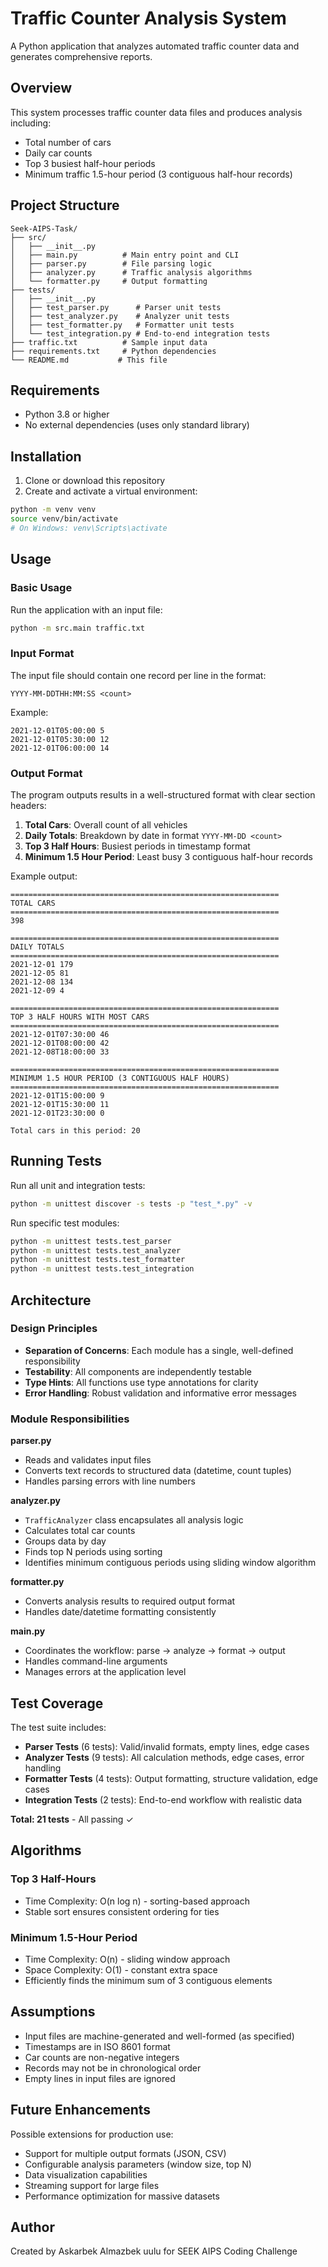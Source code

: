 # Traffic Counter Analysis System

A Python application that analyzes automated traffic counter data and generates comprehensive reports.

## Overview

This system processes traffic counter data files and produces analysis including:
- Total number of cars
- Daily car counts
- Top 3 busiest half-hour periods
- Minimum traffic 1.5-hour period (3 contiguous half-hour records)

## Project Structure

```
Seek-AIPS-Task/
├── src/
│   ├── __init__.py
│   ├── main.py          # Main entry point and CLI
│   ├── parser.py        # File parsing logic
│   ├── analyzer.py      # Traffic analysis algorithms
│   └── formatter.py     # Output formatting
├── tests/
│   ├── __init__.py
│   ├── test_parser.py      # Parser unit tests
│   ├── test_analyzer.py    # Analyzer unit tests
│   ├── test_formatter.py   # Formatter unit tests
│   └── test_integration.py # End-to-end integration tests
├── traffic.txt          # Sample input data
├── requirements.txt     # Python dependencies
└── README.md           # This file
```

## Requirements

- Python 3.8 or higher
- No external dependencies (uses only standard library)

## Installation

1. Clone or download this repository
2. Create and activate a virtual environment:
```bash
python -m venv venv
source venv/bin/activate  
# On Windows: venv\Scripts\activate
```

## Usage

### Basic Usage

Run the application with an input file:

```bash
python -m src.main traffic.txt
```

### Input Format

The input file should contain one record per line in the format:
```
YYYY-MM-DDTHH:MM:SS <count>
```

Example:
```
2021-12-01T05:00:00 5
2021-12-01T05:30:00 12
2021-12-01T06:00:00 14
```

### Output Format

The program outputs results in a well-structured format with clear section headers:

1. **Total Cars**: Overall count of all vehicles
2. **Daily Totals**: Breakdown by date in format `YYYY-MM-DD <count>`
3. **Top 3 Half Hours**: Busiest periods in timestamp format
4. **Minimum 1.5 Hour Period**: Least busy 3 contiguous half-hour records

Example output:
```
============================================================
TOTAL CARS
============================================================
398

============================================================
DAILY TOTALS
============================================================
2021-12-01 179
2021-12-05 81
2021-12-08 134
2021-12-09 4

============================================================
TOP 3 HALF HOURS WITH MOST CARS
============================================================
2021-12-01T07:30:00 46
2021-12-01T08:00:00 42
2021-12-08T18:00:00 33

============================================================
MINIMUM 1.5 HOUR PERIOD (3 CONTIGUOUS HALF HOURS)
============================================================
2021-12-01T15:00:00 9
2021-12-01T15:30:00 11
2021-12-01T23:30:00 0

Total cars in this period: 20
```

## Running Tests

Run all unit and integration tests:

```bash
python -m unittest discover -s tests -p "test_*.py" -v
```

Run specific test modules:

```bash
python -m unittest tests.test_parser
python -m unittest tests.test_analyzer
python -m unittest tests.test_formatter
python -m unittest tests.test_integration
```

## Architecture

### Design Principles

- **Separation of Concerns**: Each module has a single, well-defined responsibility
- **Testability**: All components are independently testable
- **Type Hints**: All functions use type annotations for clarity
- **Error Handling**: Robust validation and informative error messages

### Module Responsibilities

**parser.py**
- Reads and validates input files
- Converts text records to structured data (datetime, count tuples)
- Handles parsing errors with line numbers

**analyzer.py**
- `TrafficAnalyzer` class encapsulates all analysis logic
- Calculates total car counts
- Groups data by day
- Finds top N periods using sorting
- Identifies minimum contiguous periods using sliding window algorithm

**formatter.py**
- Converts analysis results to required output format
- Handles date/datetime formatting consistently

**main.py**
- Coordinates the workflow: parse → analyze → format → output
- Handles command-line arguments
- Manages errors at the application level

## Test Coverage

The test suite includes:

- **Parser Tests** (6 tests): Valid/invalid formats, empty lines, edge cases
- **Analyzer Tests** (9 tests): All calculation methods, edge cases, error handling
- **Formatter Tests** (4 tests): Output formatting, structure validation, edge cases
- **Integration Tests** (2 tests): End-to-end workflow with realistic data

**Total: 21 tests** - All passing ✓

## Algorithms

### Top 3 Half-Hours
- Time Complexity: O(n log n) - sorting-based approach
- Stable sort ensures consistent ordering for ties

### Minimum 1.5-Hour Period
- Time Complexity: O(n) - sliding window approach
- Space Complexity: O(1) - constant extra space
- Efficiently finds the minimum sum of 3 contiguous elements

## Assumptions

- Input files are machine-generated and well-formed (as specified)
- Timestamps are in ISO 8601 format
- Car counts are non-negative integers
- Records may not be in chronological order
- Empty lines in input files are ignored

## Future Enhancements

Possible extensions for production use:
- Support for multiple output formats (JSON, CSV)
- Configurable analysis parameters (window size, top N)
- Data visualization capabilities
- Streaming support for large files
- Performance optimization for massive datasets

## Author

Created by Askarbek Almazbek uulu for SEEK AIPS Coding Challenge
